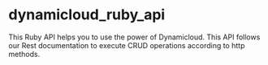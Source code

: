 # dynamicloud_ruby_api
This Ruby API  helps you to use the power of Dynamicloud.  This API follows our Rest documentation to execute CRUD operations according to http methods.
